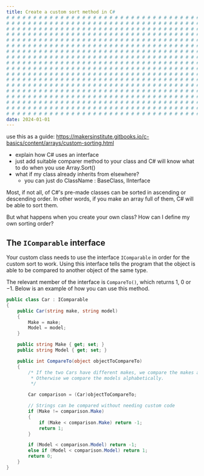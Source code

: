 ```yaml
---
title: Create a custom sort method in C#
# # # # # # # # # # # # # # # # # # # # # # # # # # # # # # # # # # # # # # # #
# # # # # # # # # # # # # # # # # # # # # # # # # # # # # # # # # # # # # # # #
# # # # # # # # # # # # # # # # # # # # # # # # # # # # # # # # # # # # # # # #
# # # # # # # # # # # # # # # # # # # # # # # # # # # # # # # # # # # # # # # #
# # # # # # # # # # # # # # # # # # # # # # # # # # # # # # # # # # # # # # # #
# # # # # # # # # # # # # # # # # # # # # # # # # # # # # # # # # # # # # # # #
# # # # # # # # # # # # # # # # # # # # # # # # # # # # # # # # # # # # # # # #
# # # # # # # # # # # # # # # # # # # # # # # # # # # # # # # # # # # # # # # #
# # # # # # # # # # # # # # # # # # # # # # # # # # # # # # # # # # # # # # # #
# # # # # # # # # # # # # # # # # # # # # # # # # # # # # # # # # # # # # # # #
# # # # # # # # # # # # # # # # # # # # # # # # # # # # # # # # # # # # # # # #
# # # # # # # # # # # # # # # # # # # # # # # # # # # # # # # # # # # # # # # #
# # # # # # # # # # # # # # # # # # # # # # # # # # # # # # # # # # # # # # # #
# # # # # # # # # # # # # # # # # # # # # # # # # # # # # # # # # # # # # # # #
# # # # # # # # # # # # # # # # # # # # # # # # # # # # # # # # # # # # # # # #
# # # # # # # # # # # # # # # # # # # # # # # # # # # # # # # # # # # # # # # #
# # # # # # # # # # # # # # # # # # # # # # # # # # # # # # # # # # # # # # # #
# # # # # # # # # # # # # # # # # # # # # # # # # # # # # # # # # # # # # # # #
date: 2024-01-01
---
```


use this as a guide: <https://makersinstitute.gitbooks.io/c-basics/content/arrays/custom-sorting.html>

- explain how C# uses an interface
- just add suitable comparer method to your class and C# will know what to do when you use Array.Sort()
- what if my class already inherits from elsewhere?
  - you can just do ClassName : BaseClass, IInterface

Most, if not all, of C#'s pre-made classes can be sorted in ascending or descending order. In other words, if you make an array full of them, C# will be able to sort them.

But what happens when you create your own class? How can I define my own sorting order?

## The `IComparable` interface

Your custom class needs to use the interface `IComparable` in order for the custom sort to work. Using this interface tells the program that the object is able to be compared to another object of the same type.

The relevant member of the interface is `CompareTo()`, which returns 1, 0 or &minus;1. Below is an example of how you can use this method.

```c#
public class Car : IComparable
{
    public Car(string make, string model)
    {
        Make = make;
        Model = model;
    }

    public string Make { get; set; }
    public string Model { get; set; }

    public int CompareTo(object objectToCompareTo)
    {
        /* If the two Cars have different makes, we compare the makes alphabetically.
         * Otherwise we compare the models alphabetically.
         */

        Car comparison = (Car)objectToCompareTo;

        // Strings can be compared without needing custom code
        if (Make != comparison.Make)
        {
            if (Make < comparison.Make) return -1;
            return 1;
        }

        if (Model < comparison.Model) return -1;
        else if (Model < comparison.Model) return 1;
        return 0;
    }
}
```
